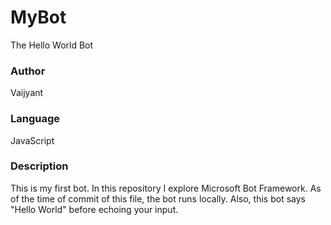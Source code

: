 # MyBot
The Hello World Bot

### Author
Vaijyant

### Language
JavaScript

### Description
This is my first bot. In this repository I explore Microsoft Bot Framework. As of the time of commit of this file, the bot runs locally. Also, this bot says "Hello World" before echoing your input.

